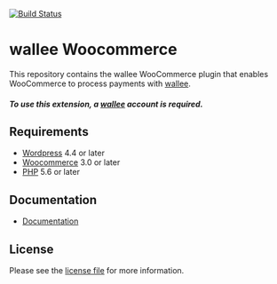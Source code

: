 [![Build Status](https://travis-ci.org/wallee-payment/woocommerce.svg?branch=master)](https://travis-ci.org/wallee-payment/woocommerce)

# wallee Woocommerce
This repository contains the wallee WooCommerce plugin that enables WooCommerce to process payments with [wallee](https://www.wallee.com).

##### To use this extension, a [wallee](https://www.wallee.com) account is required.

## Requirements

* [Wordpress](https://wordpress.org/) 4.4 or later
* [Woocommerce](https://woocommerce.com/) 3.0 or later
* [PHP](http://php.net/) 5.6 or later

## Documentation

* [Documentation](https://plugin-documentation.wallee.com/wallee-payment/woocommerce/1.3.2/docs/en/documentation.html)

## License

Please see the [license file](https://github.com/wallee-payment/woocommerce/blob/1.3.2/LICENSE) for more information.




